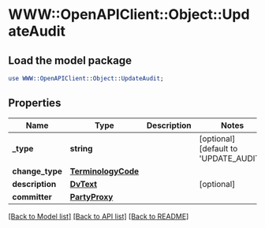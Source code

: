 # WWW::OpenAPIClient::Object::UpdateAudit

## Load the model package
```perl
use WWW::OpenAPIClient::Object::UpdateAudit;
```

## Properties
Name | Type | Description | Notes
------------ | ------------- | ------------- | -------------
**_type** | **string** |  | [optional] [default to &#39;UPDATE_AUDIT&#39;]
**change_type** | [**TerminologyCode**](TerminologyCode.md) |  | 
**description** | [**DvText**](DvText.md) |  | [optional] 
**committer** | [**PartyProxy**](PartyProxy.md) |  | 

[[Back to Model list]](../README.md#documentation-for-models) [[Back to API list]](../README.md#documentation-for-api-endpoints) [[Back to README]](../README.md)


